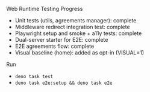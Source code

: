 Web Runtime Testing Progress

- Unit tests (utils, agreements manager): complete
- Middleware redirect integration test: complete
- Playwright setup and smoke + a11y tests: complete
- Dual-server starter for E2E: complete
- E2E agreements flow: complete
- Visual baseline (home): added as opt-in (VISUAL=1)

Run

- `deno task test`
- `deno task e2e:setup && deno task e2e`
